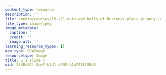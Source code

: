 ```yaml
---
content_type: resource
description: ''
file: /media/courses/15-s21-nuts-and-bolts-of-business-plans-january-iap-2014/2348c01f8ae7bfd1a592b1a7418f88d8_Slide7.JPG
file_type: image/jpeg
image_metadata:
  caption: ''
  credit: ''
  image-alt: ''
learning_resource_types: []
ocw_type: OCWImage
resourcetype: Image
title: 1.1 slide 7
uid: 2348c01f-8ae7-bfd1-a592-b1a7418f88d8
---
```

